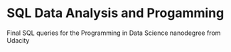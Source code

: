 # SQL Data Analysis and Progamming
Final SQL queries for the Programming in Data Science nanodegree from Udacity
